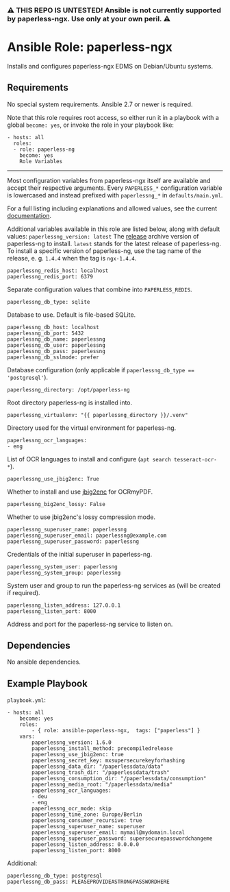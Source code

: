 ### :warning: THIS REPO IS UNTESTED! Ansible is not currently supported by paperless-ngx. Use only at your own peril. :warning:

Ansible Role: paperless-ngx
===========================

Installs and configures paperless-ngx EDMS on Debian/Ubuntu systems.

Requirements
------------

No special system requirements. Ansible 2.7 or newer is required.

Note that this role requires root access, so either run it in a playbook with a global `become: yes`, or invoke the role in your playbook like:
```
- hosts: all
  roles:
  - role: paperless-ng
    become: yes
    Role Variables
```
---

Most configuration variables from paperless-ngx itself are available and accept their respective arguments.
Every `PAPERLESS_*` configuration variable is lowercased and instead prefixed with `paperlessng_*` in `defaults/main.yml`.

For a full listing including explanations and allowed values, see the current [documentation](https://paperless-ng.readthedocs.io/en/latest/configuration.html).



Additional variables available in this role are listed below, along with default values:
```paperlessng_version: latest```
The [release](https://github.com/paperless-ngx/paperless-ngx/releases) archive version of paperless-ng to install.
`latest` stands for the latest release of paperless-ng.
To install a specific version of paperless-ng, use the tag name of the release, e. g. `1.4.4` when the tag is `ngx-1.4.4`.
```
paperlessng_redis_host: localhost
paperlessng_redis_port: 6379
```
Separate configuration values that combine into `PAPERLESS_REDIS`.
```
paperlessng_db_type: sqlite
```
Database to use. Default is file-based SQLite.
```
paperlessng_db_host: localhost
paperlessng_db_port: 5432
paperlessng_db_name: paperlessng
paperlessng_db_user: paperlessng
paperlessng_db_pass: paperlessng
paperlessng_db_sslmode: prefer
```
Database configuration (only applicable if `paperlessng_db_type == 'postgresql'`).
```
paperlessng_directory: /opt/paperless-ng
```
Root directory paperless-ng is installed into.
```
paperlessng_virtualenv: "{{ paperlessng_directory }}/.venv"
```
Directory used for the virtual environment for paperless-ng.
```
paperlessng_ocr_languages:
- eng
```
List of OCR languages to install and configure (`apt search tesseract-ocr-*`).
```
paperlessng_use_jbig2enc: True
```
Whether to install and use [jbig2enc](https://github.com/agl/jbig2enc) for OCRmyPDF.
```
paperlessng_big2enc_lossy: False
```
Whether to use jbig2enc's lossy compression mode.
```
paperlessng_superuser_name: paperlessng
paperlessng_superuser_email: paperlessng@example.com
paperlessng_superuser_password: paperlessng
```
Credentials of the initial superuser in paperless-ng.
```
paperlessng_system_user: paperlessng
paperlessng_system_group: paperlessng
```
System user and group to run the paperless-ng services as (will be created if required).
```
paperlessng_listen_address: 127.0.0.1
paperlessng_listen_port: 8000
```
Address and port for the paperless-ng service to listen on.

Dependencies
------------

No ansible dependencies.

Example Playbook
----------------

`playbook.yml`:

```
- hosts: all
    become: yes
    roles:
        - { role: ansible-paperless-ngx,  tags: ["paperless"] }
    vars:
        paperlessng_version: 1.6.0
        paperlessng_install_method: precompiledrelease
        paperlessng_use_jbig2enc: true
        paperlessng_secret_key: mxsupersecurekeyforhashing
        paperlessng_data_dir: "/paperlessdata/data"
        paperlessng_trash_dir: "/paperlessdata/trash"
        paperlessng_consumption_dir: "/paperlessdata/consumption"
        paperlessng_media_root: "/paperlessdata/media"
        paperlessng_ocr_languages:
        - deu
        - eng
        paperlessng_ocr_mode: skip
        paperlessng_time_zone: Europe/Berlin
        paperlessng_consumer_recursive: true
        paperlessng_superuser_name: superuser
        paperlessng_superuser_email: mymail@mydomain.local
        paperlessng_superuser_password: supersecurepasswordchangeme
        paperlessng_listen_address: 0.0.0.0
        paperlessng_listen_port: 8000
```

Additional:

```
paperlessng_db_type: postgresql
paperlessng_db_pass: PLEASEPROVIDEASTRONGPASSWORDHERE
```
